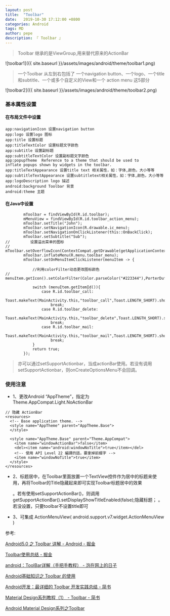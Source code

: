 ```yaml
---
layout: post
title:  "Toolbar"
date:   2019-10-30 17:12:00 +0800
categories: Android
tags: MD
author: pepe
description: 『 Toolbar 』
---
```



> Toolbar 继承的是ViewGroup,用来替代原来的ActionBar

![toolbar1]({{ site.baseurl }}/assets/images/android/theme/toolbar1.png)

> 一个Toolbar 从左到右包括了 一个navigation button、一个logo、一个title和subtitle、一个或多个自定义的View和一个 action menu 这5部分

![toolbar2]({{ site.baseurl }}/assets/images/android/theme/toolbar2.png)

### **基本属性设置**

#### **在布局文件中设置**
```
app:navigationIcon 设置navigation button
app:logo 设置logo 图标
app:title 设置标题
app:titleTextColor 设置标题文字颜色
app:subtitle 设置副标题
app:subtitleTextColor 设置副标题文字颜色
app:popupTheme  Reference to a theme that should be used to               inflate popups shown by widgets in the toolbar.
app:titleTextAppearance 设置title text 相关属性，如：字体,颜色，大小等等
app:subtitleTextAppearance 设置subtitletext相关属性，如：字体,颜色，大小等等
app:logoDescription logo 描述
android:background Toolbar 背景
android:theme 主题
```

#### **在Java中设置**
```
        mToolbar = findViewById(R.id.toolbar);
        mMenuView = findViewById(R.id.toolbar_action_menu);
        mToolbar.setTitle("John");
        mToolbar.setNavigationIcon(R.drawable.ic_menu);
        mToolbar.setNavigationOnClickListener(this::OnBackClick);
        mToolbar.setSubtitle("Sub");
//         设置溢出菜单的图标
//        mToolbar.setOverflowIcon(ContextCompat.getDrawable(getApplicationContext(),R.drawable.menu));
        mToolbar.inflateMenu(R.menu.toolbar_menu);
        mToolbar.setOnMenuItemClickListener(menuItem -> {

            //利用colorFilter动态更改图标颜色
//            menuItem.getIcon().setColorFilter(Color.parseColor("#223344"),PorterDuff.Mode.MULTIPLY);

            switch (menuItem.getItemId()){
                case R.id.toolbar_call:
                    Toast.makeText(MainActivity.this,"toolbar_call",Toast.LENGTH_SHORT).show();
                    break;
                case R.id.toolbar_delete:
                    Toast.makeText(MainActivity.this,"toolbar_delete",Toast.LENGTH_SHORT).show();
                    break;
                case R.id.toolbar_mail:
                    Toast.makeText(MainActivity.this,"toolbar_mail",Toast.LENGTH_SHORT).show();
                    break;
            }
            return true;
        });
```

> 亦可以通过setSupportActionbar，当成actionBar使用。若没有调用 setSupportActionbar，则onCreateOptionsMenu不会回调。


### **使用注意**

* 1、更改Android “AppTheme”，指定为Theme.AppCompat.Light.NoActionBar

```
// 隐藏 ActionBar
<resources>
  <!-- Base application theme. -->
  <style name="AppTheme" parent="AppTheme.Base">
  </style>
  
  <style name="AppTheme.Base" parent="Theme.AppCompat">
    <item name="windowActionBar">false</item>
    <del><item name="android:windowNoTitle">true</item></del>
    <!-- 使用 API Level 22 編譯的話，要拿掉前綴字 -->
    <item name="windowNoTitle">true</item>
  </style>
</resources>
```

* 2、标题居中，在Toolbar里面放置一个TextView控件作为居中的标题来使用，再将Toolbar的Title隐藏起来即可实现Toolbar标题居中的效果
	
	。若有使用setSupportActionBar()，则调用getSupportActionBar().setDisplayShowTitleEnabled(false);隐藏标题；
	。若没设置，只要toolbar不设置title即可
	
* 3、可集成 ActionMenuView( android.support.v7.widget.ActionMenuView )



































参考:

[Android5.0 之 Toolbar 详解 - Android - 掘金](https://juejin.im/entry/58d37e9ab123db3f6b5c695e)

[Toolbar使用总结 - 掘金](https://juejin.im/post/5cba919851882532350bb1a7)

[android：ToolBar详解（手把手教程） - 泡在网上的日子](http://www.jcodecraeer.com/a/anzhuokaifa/androidkaifa/2014/1118/2006.html)

[Android基础知识之 Toolbar 的使用](http://blog.magicer.xyz/2016/10/toolbar-basic/)

[Android开发：最详细的 Toolbar 开发实践总结 - 简书](https://www.jianshu.com/p/79604c3ddcae)

[Material Design系列教程（1） - Toolbar - 简书](https://www.jianshu.com/p/fdedf09c6619)

[Android Material Design系列之Toolbar](https://mp.weixin.qq.com/s?__biz=MjM5NDkxMTgyNw==&mid=2653057635&idx=1&sn=bc8ea475db4f215226367eed71105f35&scene=21#wechat_redirect)


















